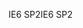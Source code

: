 <span data-ttu-id="461f7-101">IE6 SP2</span><span class="sxs-lookup"><span data-stu-id="461f7-101">IE6 SP2</span></span>